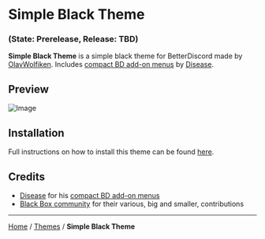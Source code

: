 # Simple Black Theme
### (State: Prerelease, Release: TBD)
**Simple Black Theme** is a simple black theme for BetterDiscord made by [OlavWolfiken](https://github.com/OlavWolfiken). Includes [compact BD add-on menus](https://maendisease.github.io/BetterDiscordStuff/css/bdAddonMini.css) by [Disease](https://github.com/maendisease).

## Preview
![Image](https://olavwolfiken.github.io/BetterDiscord/Themes/Simple%20Black%20Theme/simple-black.preview.gif)

## Installation
Full instructions on how to install this theme can be found [here](https://olavwolfiken.github.io/BetterDiscord#themes-1).

## Credits
- [Disease](https://github.com/maendisease) for his [compact BD add-on menus](https://maendisease.github.io/BetterDiscordStuff/css/bdAddonMini.css)
- [Black Box community](https://discord.com/invite/TeRQEPb) for their various, big and smaller, contributions

____
[Home](https://olavwolfiken.github.io/BetterDiscord) / [Themes](https://olavwolfiken.github.io/BetterDiscord/Themes) / **Simple Black Theme**
